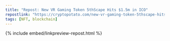 ```yaml
---
title: "Repost: New VR Gaming Token 5thScape Hits $1.5m in ICO"
repostlink: "https://cryptopotato.com/new-vr-gaming-token-5thscape-hits-1-5m-in-ico/"
tags: [NFT, blockchain]
---
```


{% include embed/linkpreview-repost.html %}
